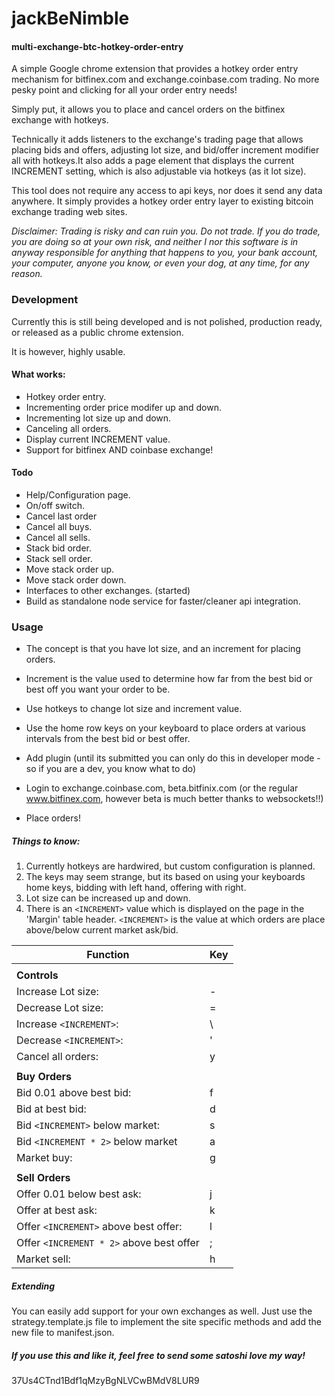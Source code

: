 # jackBeNimble 
#### multi-exchange-btc-hotkey-order-entry

A simple Google chrome extension that provides a hotkey order entry mechanism for bitfinex.com and exchange.coinbase.com trading. No more pesky point and clicking for all your order entry needs!

Simply put, it allows you to place and cancel orders on the bitfinex exchange with hotkeys.

Technically it adds listeners to the exchange's trading page that allows placing bids and offers, adjusting lot size, and bid/offer increment modifier all with hotkeys.It also adds a page element that displays the current INCREMENT setting, which is also adjustable via hotkeys (as it lot size).

This tool does not require any access to api keys, nor does it send any data anywhere. It simply provides a hotkey order entry layer to existing bitcoin exchange trading web sites.

*Disclaimer: Trading is risky and can ruin you. Do not trade. If you do trade, you are doing so at your own risk, and neither I nor this software is in anyway responsible for anything that happens to you, your bank account, your computer, anyone you know, or even your dog,  at any time, for any reason.*

### Development

Currently this is still being developed and is not polished, production ready, or released as a public chrome extension.

It is however, highly usable.

#### What works:
- Hotkey order entry.
- Incrementing order price modifer up and down.
- Incrementing lot size up and down.
- Canceling all orders.
- Display current INCREMENT value.
- Support for bitfinex AND coinbase exchange!

#### Todo
- Help/Configuration page.
- On/off switch.
- Cancel last order
- Cancel all buys.
- Cancel all sells.
- Stack bid order.
- Stack sell order.
- Move stack order up.
- Move stack order down.
- Interfaces to other exchanges. (started)
- Build as standalone node service for faster/cleaner api integration.

### Usage

- The concept is that you have lot size, and an increment for placing orders. 
- Increment is the value used to determine how far from the best bid or best off you want your order to be. 
- Use hotkeys to change lot size and increment value.
- Use the home row keys on your keyboard to place orders at various intervals from the best bid or best offer.


- Add plugin (until its submitted you can only do this in developer mode - so if you are a dev, you know what to do)
- Login to exchange.coinbase.com, beta.bitfinix.com (or the regular www.bitfinex.com, however beta is much better thanks to websockets!!)
- Place orders!

##### Things to know:
1. Currently hotkeys are hardwired, but custom configuration is planned.
2. The keys may seem strange, but its based on using your keyboards home keys, bidding with left hand, offering with right.
3. Lot size can be increased up and down.
4. There is an `<INCREMENT>` value which is displayed on the page in the 'Margin' table header. `<INCREMENT>` is the value at which orders are place above/below current market ask/bid.

| Function | Key |
| --------|----------|
|    |
| **Controls** |
| Increase Lot size: | - |
| Decrease Lot size: | = |
| Increase `<INCREMENT>`: | \ |
| Decrease `<INCREMENT>`: | ' |
| Cancel all orders: | y |
|    |
| **Buy Orders** | 
| Bid 0.01 above best bid: | f |
| Bid at best bid: | d |
| Bid `<INCREMENT>` below market: | s | 
| Bid `<INCREMENT * 2>` below market | a |
| Market buy: | g |
|    |
| **Sell Orders** |
| Offer 0.01 below best ask: | j |
| Offer at best ask: | k |
| Offer `<INCREMENT>` above best offer: | l | 
| Offer `<INCREMENT * 2>` above best offer| ; |
| Market sell: | h |

##### Extending 
  You can easily add support for your own exchanges as well.
  Just use the strategy.template.js file to implement the site specific methods and add the new file to manifest.json.

##### If you use this and like it, feel free to send some satoshi love my way!
37Us4CTnd1Bdf1qMzyBgNLVCwBMdV8LUR9
